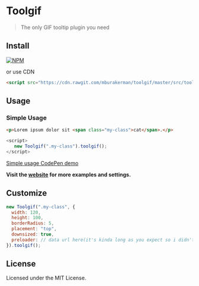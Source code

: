 # Toolgif

>The only GIF tooltip plugin you need


## Install

[![NPM](https://nodei.co/npm/toolgif.png?mini=true)](https://www.npmjs.com/package/toolgif/)

or use CDN
```html
<script src="https://cdn.rawgit.com/mburakerman/toolgif/master/src/toolgif.min.js"></script>
```

## Usage

### Simple Usage

```html
<p>Lorem ipsum dolor sit <span class="my-class">cat</span>.</p>
```

```js
<script>
   new Toolgif(".my-class").toolgif();
</script>
```
[Simple usage CodePen demo ](#)

**Visit the [website](https://mburakerman.github.io/toolgif/) for more examples and settings.**


## Customize

```js
new Toolgif(".my-class", {
  width: 120,
  height: 100,
  borderRadius: 5,
  placement: "top",
  downsized: true,
  preloader: // data url here(it's kinda long as you expect so i didn't put here)
}).toolgif();
```


## License

Licensed under the MIT License.
